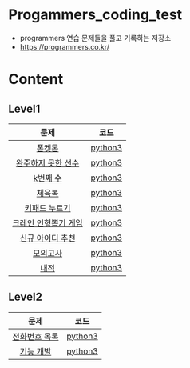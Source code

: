 # Progammers_coding_test
- programmers 연습 문제들을 풀고 기록하는 저장소
- https://programmers.co.kr/
# Content

## Level1
|문제|코드|
|:---:|:---:|
|[폰켓몬](https://programmers.co.kr/learn/courses/30/lessons/1845)|[python3](https://github.com/ohsoou/Progammers_coding_test/blob/main/Level1/python3_01.py)|
|[완주하지 못한 선수](https://programmers.co.kr/learn/courses/30/lessons/42576)|[python3](https://github.com/ohsoou/Progammers_coding_test/blob/main/Level1/python3_02.py)|
|[k번째 수](https://programmers.co.kr/learn/courses/30/lessons/42748)|[python3](https://github.com/ohsoou/Progammers_coding_test/blob/main/Level1/python3_03.py)|
|[체육복](https://programmers.co.kr/learn/courses/30/lessons/42862)|[python3](https://github.com/ohsoou/Progammers_coding_test/blob/main/Level1/python3_04.py)|
|[키패드 누르기](https://programmers.co.kr/learn/courses/30/lessons/67256)|[python3](https://github.com/ohsoou/Progammers_coding_test/blob/main/Level1/python3_05.py)|
|[크레인 인형뽑기 게임](https://programmers.co.kr/learn/courses/30/lessons/64061)|[python3](https://github.com/ohsoou/Progammers_coding_test/blob/main/Level1/python3_06.py)|
|[신규 아이디 추천](https://programmers.co.kr/learn/courses/30/lessons/72410)|[python3](https://github.com/ohsoou/Progammers_coding_test/blob/main/Level1/python3_07.py)|
|[모의고사](https://programmers.co.kr/learn/courses/30/lessons/42840)|[python3](https://github.com/ohsoou/Progammers_coding_test/blob/main/Level1/python3_08.py)|
|[내적](https://programmers.co.kr/learn/courses/30/lessons/70128)|[python3](https://github.com/ohsoou/Progammers_coding_test/blob/main/Level1/python3_09.py)|

## Level2
|문제|코드|
|:---:|:---:|
|[전화번호 목록](https://programmers.co.kr/learn/courses/30/lessons/42577)|[python3](https://github.com/ohsoou/Progammers_coding_test/blob/main/Level2/python3_01.py)|
|[기능 개발](https://programmers.co.kr/learn/courses/30/lessons/42586)|[python3](https://github.com/ohsoou/Progammers_coding_test/blob/main/Level2/python3_02.py)|